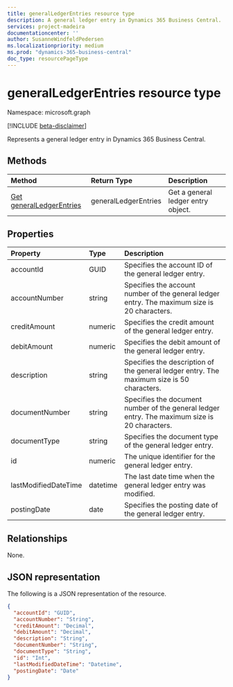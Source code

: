 ```yaml
---
title: generalLedgerEntries resource type 
description: A general ledger entry in Dynamics 365 Business Central.
services: project-madeira
documentationcenter: ''
author: SusanneWindfeldPedersen
ms.localizationpriority: medium
ms.prod: "dynamics-365-business-central"
doc_type: resourcePageType
---
```


# generalLedgerEntries resource type

Namespace: microsoft.graph

[!INCLUDE [beta-disclaimer](../../includes/beta-disclaimer.md)]

Represents a general ledger entry in Dynamics 365 Business Central.

## Methods

| Method       | Return Type  |Description|
|:-------------|:-------------|:----------|
|[Get generalLedgerEntries](../api/dynamics-generalledgerentries-get.md)|generalLedgerEntries|Get a general ledger entry object.|

## Properties
| Property	         | Type	                 |Description                                  |
|:-------------------|:----------------------|:--------------------------------------------|
|accountId           |GUID                   |Specifies the account ID of the general ledger entry.    |
|accountNumber       |string |Specifies the account number of the general ledger entry. The maximum size is 20 characters.|
|creditAmount        |numeric                |Specifies the credit amount of the general ledger entry. |
|debitAmount         |numeric                |Specifies the debit amount of the general ledger entry.  |
|description         |string |Specifies the description of the general ledger entry. The maximum size is 50 characters.  |
|documentNumber      |string |Specifies the document number of the general ledger entry. The maximum size is 20 characters.|
|documentType        |string                 |Specifies the document type of the general ledger entry.|
|id                  |numeric                |The unique identifier for the general ledger entry.              |
|lastModifiedDateTime|datetime               |The last date time when the general ledger entry was modified.|
|postingDate         |date                   |Specifies the posting date of the general ledger entry. |


## Relationships
None.

## JSON representation

The following is a JSON representation of the resource.


```json
{
  "accountId": "GUID",
  "accountNumber": "String",  
  "creditAmount": "Decimal",
  "debitAmount": "Decimal",
  "description": "String",
  "documentNumber": "String",
  "documentType": "String",
  "id": "Int",
  "lastModifiedDateTime": "Datetime",
  "postingDate": "Date"
}
```



